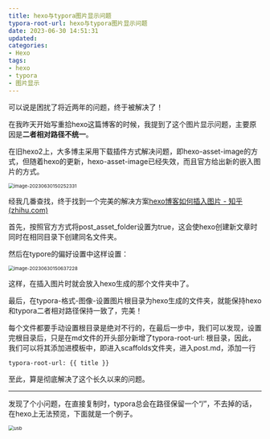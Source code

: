 ```yaml
---
title: hexo与typora图片显示问题
typora-root-url: hexo与typora图片显示问题
date: 2023-06-30 14:51:31
updated:
categories:
- Hexo
tags:
- hexo
- typora
- 图片显示
---
```


可以说是困扰了将近两年的问题，终于被解决了！

<!--more-->

在我昨天开始写重拾hexo这篇博客的时候，我提到了这个图片显示问题，主要原因是**二者相对路径不统一**。

在旧hexo2上，大多博主采用下载插件方式解决问题，即hexo-asset-image的方式，但随着hexo的更新，hexo-asset-image已经失效，而且官方给出新的嵌入图片的方式。

<img src="image-20230630150252331.png" alt="image-20230630150252331" style="zoom: 67%;" />

经我几番查找，终于找到一个完美的解决方案[hexo博客如何插入图片 - 知乎 (zhihu.com)](https://zhuanlan.zhihu.com/p/265077468)

首先，按照官方方式将post_asset_folder设置为true，这会使hexo创建新文章时同时在相同目录下创建同名文件夹。

然后在typore的偏好设置中这样设置：

<img src="image-20230630150637228.png" alt="image-20230630150637228" style="zoom:67%;" />

这样，在插入图片时就会放入hexo生成的那个文件夹中了。

最后，在typora-格式-图像-设置图片根目录为hexo生成的文件夹，就能保持hexo和typora二者相对路径保持一致了，完美！

每个文件都要手动设置根目录是绝对不行的，在最后一步中，我们可以发现，设置完根目录后，只是在md文件的开头部分新增了typora-root-url: 根目录，因此，我们可以将其添加进模板中，即进入scaffolds文件夹，进入post.md，添加一行

```
typora-root-url: {{ title }}
```

至此，算是彻底解决了这个长久以来的问题。

---

发现了个小问题，在直接复制时，typora总会在路径保留一个“/”，不去掉的话，在hexo上无法预览，下面就是一个例子。

<img src="/usb-1688110147484.jpg" alt="usb" style="zoom:67%;" />